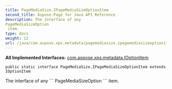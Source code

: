 ```yaml
---
title: PageMediaSize.IPageMediaSizeOptionItem
second_title: Aspose.Page for Java API Reference
description: The interface of any PageMediaSizeOption item.
type: docs
weight: 12
url: /java/com.aspose.xps.metadata/pagemediasize.ipagemediasizeoptionitem/
---
```

**All Implemented Interfaces:**
[com.aspose.xps.metadata.IOptionItem](../../com.aspose.xps.metadata/ioptionitem)
```
public static interface PageMediaSize.IPageMediaSizeOptionItem extends IOptionItem
```

The interface of any \`\`\` PageMediaSizeOption \`\`\` item.
